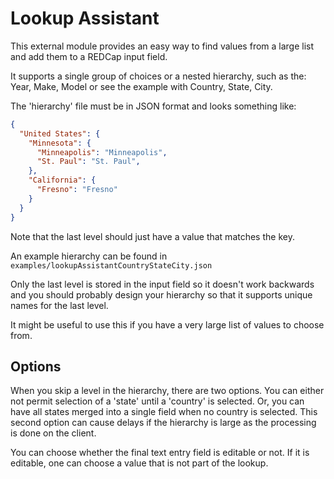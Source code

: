 # Lookup Assistant

This external module provides an easy way to find values from a large list
and add them to a REDCap input field.

It supports a single group of choices or a nested hierarchy, such as the:
Year, Make, Model or see the example with Country, State, City.

The 'hierarchy' file must be in JSON format and looks something like:
```json
{
  "United States": {
    "Minnesota": {
      "Minneapolis": "Minneapolis",
      "St. Paul": "St. Paul",
    },
    "California": {
      "Fresno": "Fresno"
    }
  }
}
```
Note that the last level should just have a value that matches the key.

An example hierarchy can be found in `examples/lookupAssistantCountryStateCity.json`

Only the last level is stored in the input field so it doesn't work backwards and you should probably design your
hierarchy so that it supports unique names for the last level.

It might be useful to use this if you have a very large list of values to choose from.


## Options
When you skip a level in the hierarchy, there are two options.  You can either not permit selection of a 'state' until
a 'country' is selected.  Or, you can have all states merged into a single field when no country is selected.  This
second option can cause delays if the hierarchy is large as the processing is done on the client.

You can choose whether the final text entry field is editable or not.  If it is editable, one can choose a value
that is not part of the lookup.